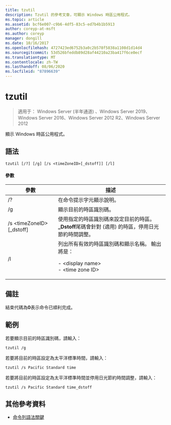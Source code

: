 ```yaml
---
title: tzutil
description: Tzutil 的參考文章，可顯示 Windows 時區公用程式。
ms.topic: article
ms.assetid: bcf6e007-c9b6-4df5-83c5-ed7b4b1b5913
author: coreyp-at-msft
ms.author: coreyp
manager: dongill
ms.date: 10/16/2017
ms.openlocfilehash: 4727423ed6752b3a0c2b578f5838a1108d1d14d4
ms.sourcegitcommit: 53d526bfeddb89d28af44210a23ba417f6ce0ecf
ms.translationtype: MT
ms.contentlocale: zh-TW
ms.lasthandoff: 08/06/2020
ms.locfileid: "87896639"
---
```

# <a name="tzutil"></a>tzutil

> 適用于： Windows Server (半年通道) 、Windows Server 2019、Windows Server 2016、Windows Server 2012 R2、Windows Server 2012

顯示 Windows 時區公用程式。

## <a name="syntax"></a>語法
```
tzutil [/?] [/g] [/s <timeZoneID>[_dstoff]] [/l]
```
#### <a name="parameters"></a>參數
|參數|描述|
|-------|--------|
|/?|在命令提示字元顯示說明。|
|/g|顯示目前的時區識別碼。|
|/s \<timeZoneID> [_dstoff]|使用指定的時區識別碼來設定目前的時區。 **_Dstoff**尾碼會針對 (適用) 的時區，停用日光節約時間調整。|
|/l|列出所有有效的時區識別碼和顯示名稱。 輸出將是：<p>-   \<display name><br />-   \<time zone ID>|

## <a name="remarks"></a>備註
結束代碼為**0**表示命令已順利完成。

## <a name="examples"></a>範例
若要顯示目前的時區識別碼，請輸入：
```
tzutil /g
```
若要將目前的時區設定為太平洋標準時間，請輸入：
```
tzutil /s Pacific Standard time
```
若要將目前的時區設定為太平洋標準時間並停用日光節約時間調整，請輸入：
```
tzutil /s Pacific Standard time_dstoff
```
## <a name="additional-references"></a>其他參考資料
- [命令列語法關鍵](command-line-syntax-key.md)

